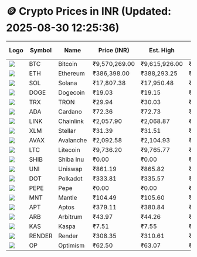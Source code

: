 # 🪙 Crypto Prices in INR (Updated: 2025-08-30 12:25:36)

| Logo | Symbol | Name       | Price (INR) | Est. High | Est. Low | Gross Profit | Fees | Net Profit | ROI % |
|------|--------|------------|-------------|-----------|----------|---------------|------|-------------|--------|
| ![](https://coin-images.coingecko.com/coins/images/1/large/bitcoin.png?1696501400) | BTC    | Bitcoin    | ₹9,570,269.00 | ₹9,615,926.00 | ₹9,524,612.00 | ₹958.72 | ₹200.00 | ₹758.72 | 0.76% |
| ![](https://coin-images.coingecko.com/coins/images/279/large/ethereum.png?1696501628) | ETH    | Ethereum   | ₹386,398.00 | ₹388,293.25 | ₹384,502.75 | ₹985.82 | ₹200.00 | ₹785.82 | 0.79% |
| ![](https://coin-images.coingecko.com/coins/images/4128/large/solana.png?1718769756) | SOL    | Solana     | ₹17,807.38 | ₹17,950.48 | ₹17,664.28 | ₹1,620.18 | ₹200.00 | ₹1,420.18 | 1.42% |
| ![](https://coin-images.coingecko.com/coins/images/5/large/dogecoin.png?1696501409) | DOGE   | Dogecoin   | ₹19.03 | ₹19.15 | ₹18.91 | ₹1,237.24 | ₹200.00 | ₹1,037.24 | 1.04% |
| ![](https://coin-images.coingecko.com/coins/images/1094/large/tron-logo.png?1696502193) | TRX    | TRON       | ₹29.94 | ₹30.03 | ₹29.85 | ₹592.94 | ₹200.00 | ₹392.94 | 0.39% |
| ![](https://coin-images.coingecko.com/coins/images/975/large/cardano.png?1696502090) | ADA    | Cardano    | ₹72.36 | ₹72.73 | ₹71.99 | ₹1,016.75 | ₹200.00 | ₹816.75 | 0.82% |
| ![](https://coin-images.coingecko.com/coins/images/877/large/chainlink-new-logo.png?1696502009) | LINK   | Chainlink  | ₹2,057.90 | ₹2,068.87 | ₹2,046.93 | ₹1,072.09 | ₹200.00 | ₹872.09 | 0.87% |
| ![](https://coin-images.coingecko.com/coins/images/100/large/fmpFRHHQ_400x400.jpg?1735231350) | XLM    | Stellar    | ₹31.39 | ₹31.51 | ₹31.27 | ₹796.40 | ₹200.00 | ₹596.40 | 0.60% |
| ![](https://coin-images.coingecko.com/coins/images/12559/large/Avalanche_Circle_RedWhite_Trans.png?1696512369) | AVAX   | Avalanche  | ₹2,092.58 | ₹2,104.93 | ₹2,080.23 | ₹1,187.03 | ₹200.00 | ₹987.03 | 0.99% |
| ![](https://coin-images.coingecko.com/coins/images/2/large/litecoin.png?1696501400) | LTC    | Litecoin   | ₹9,736.20 | ₹9,765.77 | ₹9,706.63 | ₹609.33 | ₹200.00 | ₹409.33 | 0.41% |
| ![](https://coin-images.coingecko.com/coins/images/11939/large/shiba.png?1696511800) | SHIB   | Shiba Inu  | ₹0.00 | ₹0.00 | ₹0.00 | ₹1,142.56 | ₹200.00 | ₹942.56 | 0.94% |
| ![](https://coin-images.coingecko.com/coins/images/12504/large/uniswap-logo.png?1720676669) | UNI    | Uniswap    | ₹861.19 | ₹865.82 | ₹856.56 | ₹1,081.54 | ₹200.00 | ₹881.54 | 0.88% |
| ![](https://coin-images.coingecko.com/coins/images/12171/large/polkadot.png?1696512008) | DOT    | Polkadot   | ₹333.81 | ₹335.57 | ₹332.05 | ₹1,061.60 | ₹200.00 | ₹861.60 | 0.86% |
| ![](https://coin-images.coingecko.com/coins/images/29850/large/pepe-token.jpeg?1696528776) | PEPE   | Pepe       | ₹0.00 | ₹0.00 | ₹0.00 | ₹1,599.52 | ₹200.00 | ₹1,399.52 | 1.40% |
| ![](https://coin-images.coingecko.com/coins/images/30980/large/Mantle-Logo-mark.png?1739213200) | MNT    | Mantle     | ₹104.49 | ₹105.60 | ₹103.38 | ₹2,150.35 | ₹200.00 | ₹1,950.35 | 1.95% |
| ![](https://coin-images.coingecko.com/coins/images/26455/large/aptos_round.png?1696525528) | APT    | Aptos      | ₹379.11 | ₹380.84 | ₹377.38 | ₹918.18 | ₹200.00 | ₹718.18 | 0.72% |
| ![](https://coin-images.coingecko.com/coins/images/16547/large/arb.jpg?1721358242) | ARB    | Arbitrum   | ₹43.97 | ₹44.26 | ₹43.68 | ₹1,332.45 | ₹200.00 | ₹1,132.45 | 1.13% |
| ![](https://coin-images.coingecko.com/coins/images/25751/large/kaspa-icon-exchanges.png?1696524837) | KAS    | Kaspa      | ₹7.51 | ₹7.55 | ₹7.47 | ₹1,084.41 | ₹200.00 | ₹884.41 | 0.88% |
| ![](https://coin-images.coingecko.com/coins/images/11636/large/rndr.png?1696511529) | RENDER | Render     | ₹308.35 | ₹310.61 | ₹306.09 | ₹1,478.01 | ₹200.00 | ₹1,278.01 | 1.28% |
| ![](https://coin-images.coingecko.com/coins/images/25244/large/Optimism.png?1696524385) | OP     | Optimism   | ₹62.50 | ₹63.07 | ₹61.93 | ₹1,855.46 | ₹200.00 | ₹1,655.46 | 1.66% |
